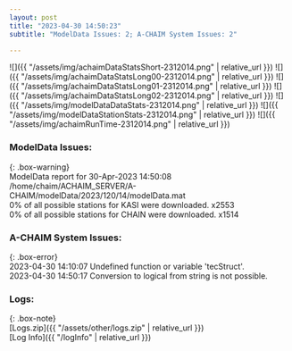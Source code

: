 ```yaml
---
layout: post
title: "2023-04-30 14:50:23"
subtitle: "ModelData Issues: 2; A-CHAIM System Issues: 2"

---
```


![]({{ "/assets/img/achaimDataStatsShort-2312014.png" | relative_url }})
![]({{ "/assets/img/achaimDataStatsLong00-2312014.png" | relative_url }})
![]({{ "/assets/img/achaimDataStatsLong01-2312014.png" | relative_url }})
![]({{ "/assets/img/achaimDataStatsLong02-2312014.png" | relative_url }})
![]({{ "/assets/img/modelDataDataStats-2312014.png" | relative_url }})
![]({{ "/assets/img/modelDataStationStats-2312014.png" | relative_url }})
![]({{ "/assets/img/achaimRunTime-2312014.png" | relative_url }})


### ModelData Issues:  
  
{: .box-warning}  
 ModelData report for 30-Apr-2023 14:50:08   
 /home/chaim/ACHAIM_SERVER/A-CHAIM/modelData/2023/120/14/modelData.mat   
 0% of all possible stations for KASI were downloaded. x2553   
 0% of all possible stations for CHAIN were downloaded. x1514   
  
### A-CHAIM System Issues:  
  
{: .box-error}  
2023-04-30 14:10:07 Undefined function or variable 'tecStruct'.  
2023-04-30 14:50:17 Conversion to logical from string is not possible.  

### Logs:  
  
{: .box-note}  
[Logs.zip]({{ "/assets/other/logs.zip" | relative_url }})  
[Log Info]({{ "/logInfo" | relative_url }})  
